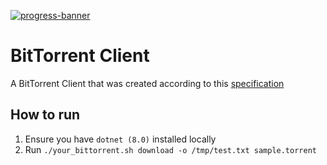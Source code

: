 [![progress-banner](https://backend.codecrafters.io/progress/bittorrent/8d540be9-e518-4d95-b03e-32c5e36a1c2e)](https://app.codecrafters.io/users/codecrafters-bot?r=2qF)
# BitTorrent Client
A BitTorrent Client that was created according to this [specification](https://www.bittorrent.org/beps/bep_0003.html)

## How to run 
1. Ensure you have `dotnet (8.0)` installed locally
1. Run `./your_bittorrent.sh download -o /tmp/test.txt sample.torrent`
